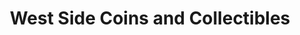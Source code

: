 ---
title: "West Side Coins and Collectibles"
url: /knoxville/west-side-coins-and-collectibles/
shop: Andenken
---